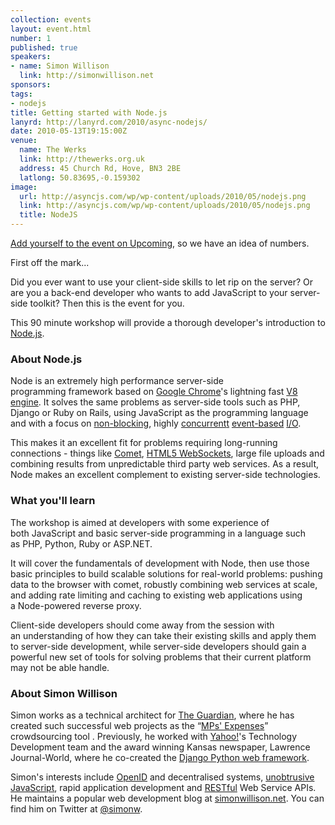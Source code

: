 ```yaml
---
collection: events
layout: event.html
number: 1
published: true
speakers:
- name: Simon Willison
  link: http://simonwillison.net
sponsors:
tags:
- nodejs
title: Getting started with Node.js
lanyrd: http://lanyrd.com/2010/async-nodejs/
date: 2010-05-13T19:15:00Z
venue:
  name: The Werks
  link: http://thewerks.org.uk
  address: 45 Church Rd, Hove, BN3 2BE
  latlong: 50.83695,-0.159302
image:
  url: http://asyncjs.com/wp/wp-content/uploads/2010/05/nodejs.png
  link: http://asyncjs.com/wp/wp-content/uploads/2010/05/nodejs.png
  title: NodeJS
---
```


[Add yourself to the event on Upcoming](http://upcoming.yahoo.com/event/5858611/BRI/Hove/Getting-started-with-Nodejs-Simon-Willison/The-Werks/), so we have an idea of numbers.

First off the mark...

Did you ever want to use your client-side skills to let rip on the server? Or are you a back-end developer who wants to add JavaScript to your server-side toolkit? Then this is the event for you.

This 90 minute workshop will provide a thorough developer's introduction to [Node.js](http://nodejs.org).

### About Node.js

Node is an extremely high performance server-side programming framework based on <a href="http://www.google.com/chrome">Google Chrome</a>'s lightning fast <a href="http://en.wikipedia.org/wiki/V8_(JavaScript_engine)">V8 engine</a>. It solves the same problems as server-side tools such as PHP, Django or Ruby on Rails, using JavaScript as the programming language and with a focus on <a href="http://en.wikipedia.org/wiki/Non-blocking_I/O">non-blocking</a>, highly <a href="http://en.wikipedia.org/wiki/Concurrency_(computer_science)">concurrent</a><a href="http://en.wikipedia.org/wiki/Event_(computing)">t</a> <a href="http://en.wikipedia.org/wiki/Event_(computing)">event-based</a> <a href="http://en.wikipedia.org/wiki/Input/output">I/O</a>.

This makes it an excellent fit for problems requiring long-running connections - things like <a href="http://en.wikipedia.org/wiki/Comet_(programming)">Comet</a>, <a href="http://blog.chromium.org/2009/12/web-sockets-now-available-in-google.html">HTML5 WebSockets</a>, large file uploads and combining results from unpredictable third party web services. As a result, Node makes an excellent complement to existing server-side technologies.

<h3>What you'll learn</h3>
The workshop is aimed at developers with some experience of both JavaScript and basic server-side programming in a language such as PHP, Python, Ruby or ASP.NET.

It will cover the fundamentals of development with Node, then use those basic principles to build scalable solutions for real-world problems: pushing data to the browser with comet, robustly combining web services at scale, and adding rate limiting and caching to existing web applications using a Node-powered reverse proxy.

Client-side developers should come away from the session with an understanding of how they can take their existing skills and apply them to server-side development, while server-side developers should gain a powerful new set of tools for solving problems that their current platform may not be able handle.

<h3>About Simon Willison</h3>
Simon works as a technical architect for <a href="http://guardian.co.uk">The Guardian</a>, where he has created such successful web projects as the “<a href="http://mps-expenses.guardian.co.uk">MPs' Expenses</a>” crowdsourcing tool . Previously, he worked with <a href="http://yahoo.com">Yahoo!</a>'s Technology Development team and the award winning Kansas newspaper, Lawrence Journal-World, where he co-created the <a href="http://www.djangoproject.com">Django Python web framework</a>.

Simon's interests include <a href="http://en.wikipedia.org/wiki/OpenID">OpenID</a> and decentralised systems, <a href="http://en.wikipedia.org/wiki/Unobtrusive_JavaScript">unobtrusive JavaScript</a>, rapid application development and <a href="http://en.wikipedia.org/wiki/Representational_State_Transfer#RESTful_web_services">RESTful</a> Web Service APIs. He maintains a popular web development blog at <a href="http://simonwillison.net">simonwillison.net</a>. You can find him on Twitter at <a href="http://twitter.com/simonw">@simonw</a>.
